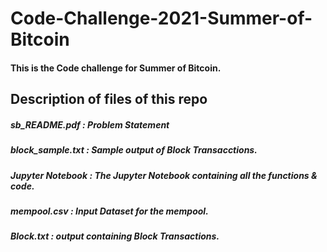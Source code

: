 # Code-Challenge-2021-Summer-of-Bitcoin

#### This is the Code challenge for Summer of Bitcoin.  

## Description of files of this repo

#####  sb_README.pdf : Problem Statement

#####  block_sample.txt : Sample output of Block Transacctions.

#####  Jupyter Notebook : The Jupyter Notebook containing all the functions & code.

#####  mempool.csv : Input Dataset for the mempool.

#####  Block.txt : output containing Block Transactions.

